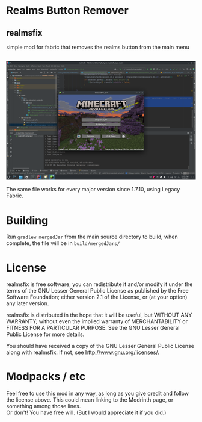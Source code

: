 # Realms Button Remover
## realmsfix
simple mod for fabric that removes the realms button from the main menu
<br>
## 

![1.20.4 main menu, notably without the realms button](./readme.png)

The same file works for every major version since 1.7.10, using Legacy Fabric.

# Building
Run `gradlew mergedJar` from the main source directory to build, when complete, the file will be in `build/mergedJars/`

# License
realmsfix is free software; you can redistribute it and/or modify
it under the terms of the GNU Lesser General Public License as published by
the Free Software Foundation; either version 2.1 of the License, or
(at your option) any later version.

realmsfix is distributed in the hope that it will be useful,
but WITHOUT ANY WARRANTY; without even the implied warranty of
MERCHANTABILITY or FITNESS FOR A PARTICULAR PURPOSE.  See the
GNU Lesser General Public License for more details.

You should have received a copy of the GNU Lesser General Public License
along with realmsfix.  If not, see <http://www.gnu.org/licenses/>.

# Modpacks / etc
Feel free to use this mod in any way, as long as you give credit and follow the license above. This could mean linking to the Modrinth page, or something among those lines.
<br>
Or don't! You have free will. (But I would appreciate it if you did.)

